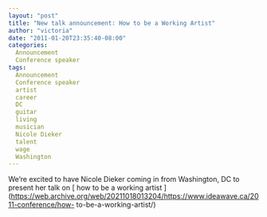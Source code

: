 ```yaml
---
layout: "post"
title: "New talk announcement: How to be a Working Artist"
author: "victoria"
date: "2011-01-20T23:35:40-08:00"
categories:
  Announcement
  Conference speaker
tags: 
  Announcement
  Conference speaker
  artist
  career
  DC
  guitar
  living
  musician
  Nicole Dieker
  talent
  wage
  Washington
---
```


We’re excited to have Nicole Dieker coming in from Washington, DC to present
her talk on [ how to be a working artist
](https://web.archive.org/web/20211018013204/https://www.ideawave.ca/2011-conference/how-
to-be-a-working-artist/)


[//]: # (Retrieved from https://web.archive.org/web/20211018004902/https://www.ideawave.ca/new-talk-announcement-how-to-be-a-working-artist/)